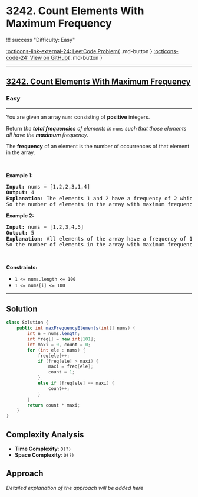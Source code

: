 # 3242. Count Elements With Maximum Frequency

!!! success "Difficulty: Easy"

[:octicons-link-external-24: LeetCode Problem](https://leetcode.com/problems/count-elements-with-maximum-frequency/){ .md-button }
[:octicons-code-24: View on GitHub](https://github.com/RAJ8664/Leetcode/tree/master/3242-count-elements-with-maximum-frequency){ .md-button }

---

<h2><a href="https://leetcode.com/problems/count-elements-with-maximum-frequency">3242. Count Elements With Maximum Frequency</a></h2><h3>Easy</h3><hr><p>You are given an array <code>nums</code> consisting of <strong>positive</strong> integers.</p>

<p>Return <em>the <strong>total frequencies</strong> of elements in</em><em> </em><code>nums</code>&nbsp;<em>such that those elements all have the <strong>maximum</strong> frequency</em>.</p>

<p>The <strong>frequency</strong> of an element is the number of occurrences of that element in the array.</p>

<p>&nbsp;</p>
<p><strong class="example">Example 1:</strong></p>

<pre>
<strong>Input:</strong> nums = [1,2,2,3,1,4]
<strong>Output:</strong> 4
<strong>Explanation:</strong> The elements 1 and 2 have a frequency of 2 which is the maximum frequency in the array.
So the number of elements in the array with maximum frequency is 4.
</pre>

<p><strong class="example">Example 2:</strong></p>

<pre>
<strong>Input:</strong> nums = [1,2,3,4,5]
<strong>Output:</strong> 5
<strong>Explanation:</strong> All elements of the array have a frequency of 1 which is the maximum.
So the number of elements in the array with maximum frequency is 5.
</pre>

<p>&nbsp;</p>
<p><strong>Constraints:</strong></p>

<ul>
	<li><code>1 &lt;= nums.length &lt;= 100</code></li>
	<li><code>1 &lt;= nums[i] &lt;= 100</code></li>
</ul>


---

## Solution

```java
class Solution {
    public int maxFrequencyElements(int[] nums) {
        int n = nums.length;
        int freq[] = new int[101];
        int maxi = 0, count = 0;
        for (int ele : nums) {
            freq[ele]++;
            if (freq[ele] > maxi) {
                maxi = freq[ele];
                count = 1;
            }
            else if (freq[ele] == maxi) {
                count++;
            }
        }
        return count * maxi;
    }
}
```

## Complexity Analysis

- **Time Complexity**: `O(?)`
- **Space Complexity**: `O(?)`

## Approach

*Detailed explanation of the approach will be added here*

